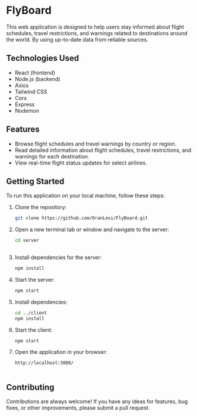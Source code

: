 # FlyBoard

This web application is designed to help users stay informed about flight schedules, travel restrictions, and warnings related to destinations around the world. By using up-to-date data from reliable sources.

## Technologies Used

- React (frontend)
- Node.js (backend)
- Axios
- Tailwind CSS
- Cors
- Express
- Nodemon

## Features

- Browse flight schedules and travel warnings by country or region.
- Read detailed information about flight schedules, travel restrictions, and warnings for each destination.
- View real-time flight status updates for select airlines.

## Getting Started

To run this application on your local machine, follow these steps:

1. Clone the repository:

   ```sh
   git clone https://github.com/OranLevi/FlyBoard.git
   
2. Open a new terminal tab or window and navigate to the server:

   ```sh
   cd server
 
3. Install dependencies for the server:

   ```sh
   npm install 

4. Start the server:

   ```sh
   npm start
   
5. Install dependencies:

   ```sh
   cd ../client
   npm install
   
6. Start the client:

   ```sh
   npm start
   
7. Open the application in your browser:

   ```sh
   http://localhost:3000/
 
## Contributing

Contributions are always welcome! If you have any ideas for features, bug fixes, or other improvements, please submit a pull request.
